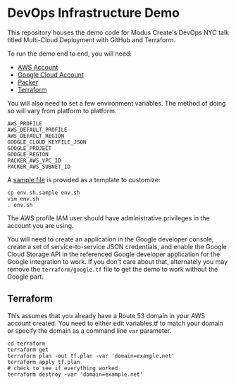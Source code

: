 DevOps Infrastructure Demo
===========================

This repository houses the demo code for Modus Create's
DevOps NYC talk titled Multi-Cloud Deployment with GitHub and Terraform.

To run the demo end to end, you will need:

* [AWS Account](https://aws.amazon.com/)
* [Google Cloud Account](https://cloud.google.com/)
* [Packer](https://www.packer.io/)
* [Terraform](https://www.terraform.io/)


You will also need to set a few environment variables. The method of doing so will vary from platform to platform. 

```
AWS_PROFILE
AWS_DEFAULT_PROFILE
AWS_DEFAULT_REGION
GOOGLE_CLOUD_KEYFILE_JSON
GOOGLE_PROJECT
GOOGLE_REGION
PACKER_AWS_VPC_ID
PACKER_AWS_SUBNET_ID
```

A [sample file](env.sh.sample) is provided as a template to customize:

```
cp env.sh.sample env.sh
vim env.sh
. env.sh
```

The AWS profile IAM user should have administrative privileges in the account you are using.

You will need to create an application in the Google developer console, create a set of service-to-service JSON credentials, and enable the Google Cloud Storage API in the referenced Google developer application for the Google integration to work. If you don't care about that, alternately you may remove the `terraform/google.tf` file to get the demo to work without the Google part.

Terraform
---------

This assumes that you already have a Route 53 domain in your AWS account created.
You need to either edit variables.tf to match your domain or specify the domain as a command line `var` parameter.

    cd terraform
    terraform get
    terraform plan -out tf.plan -var 'domain=example.net'
    terraform apply tf.plan
    # check to see if everything worked
    terraform destroy -var 'domain=example.net'

